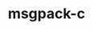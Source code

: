 ---
title: "msgpack-c"
layout: cache
categories: [package, develop-2023-12-17]
meta: {"versions": ["3.1.1"], "compilers": ["gcc@=11.4.0", "gcc@=7.5.0"], "oss": ["ubuntu18.04", "ubuntu20.04"], "platforms": ["linux"], "targets": ["x86_64_v3"], "stacks": ["developer-tools", "e4s", "root"], "num_specs": 2, "num_specs_by_stack": {"root": 2, "developer-tools": 1, "e4s": 1}}
spec_details: [{"hash": "rmsw6z7dah3ouvlvimvucaw324vkhfcs", "compiler": "gcc@=7.5.0", "versions": ["3.1.1"], "os": "ubuntu18.04", "platform": "linux", "target": "x86_64_v3", "variants": ["build_system=cmake", "build_type=Release", "generator=make", "~ipo"], "stacks": ["root", "developer-tools"], "size": "-", "tarball": "https://binaries.spack.io/releases/develop-2023-12-17/build_cache/linux-ubuntu18.04-x86_64_v3/gcc-7.5.0/msgpack-c-3.1.1/linux-ubuntu18.04-x86_64_v3-gcc-7.5.0-msgpack-c-3.1.1-rmsw6z7dah3ouvlvimvucaw324vkhfcs.spack"}, {"hash": "2yr36khxaw3vcq4hkgidkokord7zur7a", "compiler": "gcc@=11.4.0", "versions": ["3.1.1"], "os": "ubuntu20.04", "platform": "linux", "target": "x86_64_v3", "variants": ["build_system=cmake", "build_type=Release", "generator=make", "~ipo"], "stacks": ["e4s", "root"], "size": "-", "tarball": "https://binaries.spack.io/releases/develop-2023-12-17/build_cache/linux-ubuntu20.04-x86_64_v3/gcc-11.4.0/msgpack-c-3.1.1/linux-ubuntu20.04-x86_64_v3-gcc-11.4.0-msgpack-c-3.1.1-2yr36khxaw3vcq4hkgidkokord7zur7a.spack"}]
---